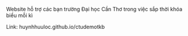 Website hỗ trợ các bạn trường Đại học Cần Thơ trong việc sắp thời khóa biểu mỗi kì

Link: huynhhuuloc.github.io/ctudemotkb
